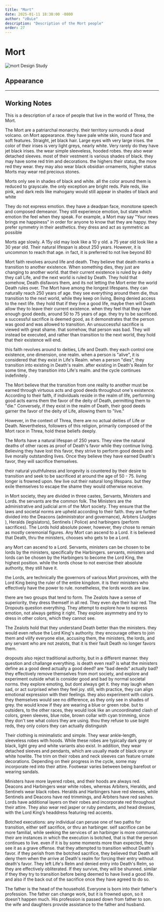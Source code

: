 ```yaml
---
title: "Mort"
date: 2025-01-11 18:38:00 -0800
author: "zBuLe"
description: "Description of the Mort people"
order: 27
---
```


# Mort

![mort Design Study](/images/mort_design_study.png "Mort Design Study")  

## Appearance

---

## Working Notes

This is a description of a race of people that live in the world of Threa, the Mort.

The Mort are a patriarchal monarchy. their territory surrounds a dead volcano.
on Mort appearance. they have pale white skin, round face and soft features. Straight, jet black hair. Large eyes with very large irises. the color of their irises is very light greys, nearly white. Very rarely do they have jet black irises. the wear simple sleeveless, hooded robes. they also wear detached sleeves. most of their vestment is various shades of black. they may have some red trim and decorations. the highers their status, the more red they wear. they may also wear black obsidian ornaments, higher status Morts may wear red precious stones.

Morts only see in shades of black and white. all the color around them is reduced to grayscale. the only exception are bright reds. Pale reds, like pink, and dark reds like mahogany would still appear in shades of black and white

They do not express emotion. they have a deadpan face, monotone speech and composed demeanor. They still experience emotion, but state which emotion the feel when they speak. For example, a Mort may say "Your news brings me happiness" in order for anyone to know that they are happy. they prefer symmetry in their aesthetics. they dress and act as symmetric as possible

Morts age slowly. A 15y old may look like a 10 y old. a 75 year old look like a 30 year old. Their natural lifespan is about 250 years.  However, it is uncommon to reach that age. in fact, it is preferred to not live beyond 80

Mort faith revolves around life and death. They believe that death marks a transition to another existence. When something dies, they just are changing to another world. that their current existence is ruled by a deity they call Life, and the next world is ruled by Death. They hold that somehow, Death disfavors them, and its not letting the Mort enter the world Death rules over. The Mort have among the longest lifespans. they can naturally reach 250 years of age. they see everything around them die, thus transition to the next world, while they keep on living, Being denied access to the next life. they hold that if they live a good life, maybe then will Death allow they to leave their current existence. when they feel that they have enough good deeds, around 50 to 75 years of age. they try to be sacrificed. a successful sacrifice is deemed good, as it demonstrates that the person was good and was allowed to transition. An unsuccessful sacrifice is viewed with great shame. that somehow, that person was bad. They will instead be executed, and rather than transition to the next world, they hold that their existence will end.

this faith revolves around to deities, Life and Death. they each control one existence, one dimension, one realm. when a person is "alive", it is considered that they exist in Life's Realm. when a person "dies", they transition into existing in Death's realm. after existing in Death's Realm for some time, they transition into Life's realm. and the cycle continues indefinitely .

The Mort believe that the transition from one reality to another must be earned through virtuous acts and good deeds throughout one's existence. According to their faith, if individuals reside in the realm of life, performing good acts earns them the favor of the deity of Death, permitting them to "die." Conversely, if they exist in the realm of Death, their good deeds garner the favor of the deity of Life, allowing them to "live." 



However, in the context of Threa, there are no actual deities of Life or Death. Nevertheless, followers of this religion, primarily composed of the Mort race in Threa, hold these beliefs deeply. 

The Morts have a natural lifespan of 250 years. They view the natural deaths of other races as proof of Death's favor while they continue living. Believing they have lost this favor, they strive to perform good deeds and live morally outstanding lives. Once they believe they have earned Death's favor, they will sacrifice themselves. 

their natural youthfulness and longevity is countered by their desire to transition and seek to be sacrificed at around the age of 50 - 75. living longer is frowned upon. few live out their natural long lifespans. but they exile themselves to escape the shame they would otherwise receive. 

in Mort society, they are divided in three castes, Servants, Ministers and Lords. the servants are the common folk. The Ministers are the administrative and judicial arm of the Mort society. They ensure that the laws and societal norms are upheld according to their faith. they are further divided into the Deacons (administrator and governance), Arbiters (Judges ), Heralds (legislators), Sentinels ( Police) and harbingers (perform sacrifices). The Lords hold absolute power, however, they chose to remain as mostly ceremonial figures. Any Mort can ascend to a Lord. it is believed that Death, thru the ministers, chooses who gets to be a Lord. 

any Mort can ascend to a Lord. Servants, ministers can be chosen to be lords by the ministers, specifically the Harbingers. servants, ministers and lords can be chosen by the Harbingers to become the Lord King, the highest position. while the lords chose to not exercise their absolute authority, they still have it.

the Lords, are technically the governors of various Mort provinces, with the Lord King being the ruler of the entire kingdom. it is their ministers who effectively have the power to rule. nonetheless, the lords words are law.

there are two groups that tend to form.  The Zealots have a sense of superiority, they dress themself in all red. They even dye their hair red. The Dropouts question everything. They attempt to explore how to express emotion, not always getting it right. They explore asymmetry and try to dress in other colors, which they cannot see.

The Zealots hold that they understand Death better than the ministers. they would even refuse the Lord King's authority. they encourage others to join them and vilify everyone else, accusing them, the ministers, the lords, and any servant who are not zealots, that it is their fault Death no longer favors them.



dropouts also reject traditional authority, but in a different manner. they question and challange everything. is death even real? is what the ministers define as a good deed actually a good deed? are "bad deeds" actually bad? they effectively remove themselves from mort society, and explore and experiment outside what is consider good and bad by normal societal norms. they explore emoting, but dont always get it. they may laugh when sad, or act surprised when they feel joy. still, with practice, they can align emotional expression with their feelings. they also experiment with colors. they themselves would see no difference, as they only see in shades of grey. the would know if they are wearing a blue or green robe. but to outsiders, to the other races, they would look like an uncoordinated clash of colors, green sleeves, blue robe, brown collar with cyan trimming, since they don't see what colors they are using. thou they refuse to use bight reds, they only colors they can actually distinguish

Their clothing is minimalistic and simple. They wear ankle-length, sleeveless robes with hoods. While these robes are typically dark grey or black, light grey and white variants also exist. In addition, they wear detached sleeves and pendants, which are usually made of black onyx or white howlite. The trim on their robes and neck sleeves can feature ornate decorations. Depending on their progress in the cycle, some may incorporate red into their attire. Footwear varies between being barefoot or wearing sandals. 

Ministers have more layered robes, and their hoods are always red. Deacons and Harbingers wear white robes, whereas Arbiters, Heralds, and Sentinels wear black robes. Heralds and Harbingers have red sleeves, while Sentinels and Deacons have red trimmings, and Arbiters have red sashes. Lords have additional layers on their robes and incorporate red throughout their attire. They also wear red jasper or ruby pendants, and head dresses, with the Lord King’s headdress featuring red accents.

Botched executions:
any individual can peruse one of two paths for transition, either self sacrifice, or thru an harbinger. self sacrifice can be more familial, while seeking the services of an harbinger is more communal. their are instances in which the execution is botched, that is that the person continues to live. even if it is by some moments more than expected, they see it as a grave offense. that they attempted to transition without Death's favor. if they perish from the botched sacrifice, they believed that Death will deny them when the arrive at Death's realm for forcing their entry without death's favor. They left Life's Relm and denied entry into Death's Relm, so they are effectively obliterated. If they survive, they will be shunned. similar if they they try to transition before being deemed to have lived a good life. and also if the back out of the sacrifice once they have agreed to do so.

The father is the head of the household. Everyone is born into their father's profession. The father can change work, but it is frowned upon, so it doesn't happen much. His profession is passed down from father to son. the wife and daughters provide assistance to the father and husband.




























